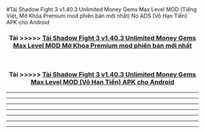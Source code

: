 #Tải Shadow Fight 3 v1.40.3 Unlimited Money Gems Max Level  MOD (Tiếng Việt, Mở Khóa Premium mod phiên bản mới nhất) No ADS (Vô Hạn Tiền) APK cho Android



<div align="center">
<h3>Tải >>>>> <a href="https://roarman.web.app/?vt=Shadow Fight 3 v1.40.3 Unlimited Money Gems Max Level ">Tải Shadow Fight 3 v1.40.3 Unlimited Money Gems Max Level  MOD Mở Khóa Premium mod phiên bản mới nhất</a></h3><br>

<h3>Tải >>>>> <a href="https://roarman.web.app/?vt=Shadow Fight 3 v1.40.3 Unlimited Money Gems Max Level ">Tải Shadow Fight 3 v1.40.3 Unlimited Money Gems Max Level  MOD (Vô Hạn Tiền) APK cho Android</a></h3>
</div>


----------------------------------------------------------

----------------------------------------------------------

----------------------------------------------------------

----------------------------------------------------------

----------------------------------------------------------

----------------------------------------------------------

----------------------------------------------------------

